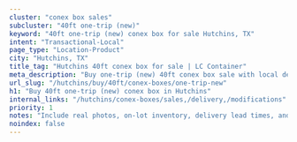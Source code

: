```yaml
---
cluster: "conex box sales"
subcluster: "40ft one-trip (new)"
keyword: "40ft one-trip (new) conex box for sale Hutchins, TX"
intent: "Transactional-Local"
page_type: "Location-Product"
city: "Hutchins, TX"
title_tag: "Hutchins 40ft conex box for sale | LC Container"
meta_description: "Buy one-trip (new) 40ft conex box sale with local delivery in Hutchins, TX. LC Container — local Since 2003. Request a fast quote today."
url_slug: "/hutchins/buy/40ft/conex-boxes/one-trip-new"
h1: "Buy 40ft one-trip (new) conex box in Hutchins"
internal_links: "/hutchins/conex-boxes/sales,/delivery,/modifications"
priority: 1
notes: "Include real photos, on-lot inventory, delivery lead times, and financing info."
noindex: false
---
```


<!-- TODO: Add unique city/inventory copy, images, and internal links here. -->
